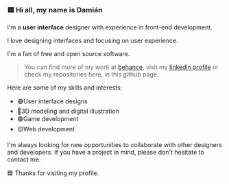 ### 🟨 Hi all,  my name is Damián

I'm a **user interface** designer with experience in front-end development.

I love designing interfaces and focusing on user experience.

I'm a fan of free and open source software.

>You can find more of my work at [behance](https://www.behance.net/damian-cardozo), visit my [linkedin profile](https://www.linkedin.com/in/damian-federico-cardozo/)
>or check my repositories here, in this github page.

Here are some of my skills and interests:
-  🟢User interface designs
-  🔵3D modeling and digital illustration
-  🟣Game development
-  🟡Web development

 I'm always looking for new opportunities to collaborate with other designers and developers. If you have a project in mind, please don't hesitate to contact me.

🟦 Thanks for visiting my profile.
<!--
**Firet/firet** is a ✨ _special_ ✨ repository because its `README.md` (this file) appears on your GitHub profile.

Here are some ideas to get you started:

- 🔭 I’m currently working on ...
- 🌱 I’m currently learning ...
- 👯 I’m looking to collaborate on ...
- 🤔 I’m looking for help with ...
- 💬 Ask me about ...
- 📫 How to reach me: ...
- 😄 Pronouns: ...
- ⚡ Fun fact: ...
-->
